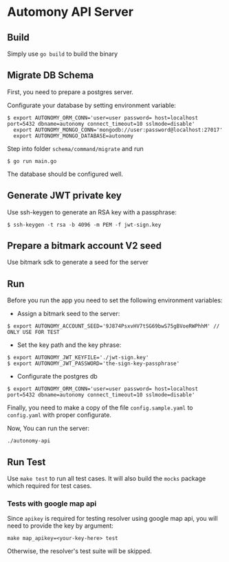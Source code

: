 # Automony API Server


## Build

Simply use `go build` to build the binary

## Migrate DB Schema

First, you need to prepare a postgres server.

Configurate your database by setting environment variable:

```
$ export AUTONOMY_ORM_CONN='user=user password= host=localhost port=5432 dbname=autonomy connect_timeout=10 sslmode=disable'
  export AUTONOMY_MONGO_CONN='mongodb://user:password@localhost:27017'
  export AUTONOMY_MONGO_DATABASE=autonomy
```

Step into folder `schema/command/migrate` and run

```
$ go run main.go
```

The database should be configured well.

## Generate JWT private key

Use ssh-keygen to generate an RSA key with a passphrase:

```
$ ssh-keygen -t rsa -b 4096 -m PEM -f jwt-sign.key
```

## Prepare a bitmark account V2 seed

Use bitmark sdk to generate a seed for the server

## Run

Before you run the app you need to set the following environment variables:

- Assign a bitmark seed to the server:

```
$ export AUTONOMY_ACCOUNT_SEED='9J874PsxvHV7tSG69bwS75gBVoeRWPhhM' // ONLY USE FOR TEST
```

- Set the key path and the key phrase:

```
$ export AUTONOMY_JWT_KEYFILE='./jwt-sign.key'
$ export AUTONOMY_JWT_PASSWORD='the-sign-key-passphrase'
```

- Configurate the postgres db

```
$ export AUTONOMY_ORM_CONN='user=user password= host=localhost port=5432 dbname=autonomy connect_timeout=10 sslmode=disable'
```

Finally, you need to make a copy of the file `config.sample.yaml` to `config.yaml` with proper configurate.

Now, You can run the server:

```
./autonomy-api
```

## Run Test

Use `make test` to run all test cases. It will also build the `mocks` package which required for test cases.

### Tests with google map api

Since `apikey` is required for testing resolver using google map api, you will need to provide the key by argument:

```
make map_apikey=<your-key-here> test
```

Otherwise, the resolver's test suite will be skipped.
